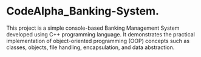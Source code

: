# CodeAlpha_Banking-System.
This project is a simple console-based Banking Management System developed using C++ programming language. It demonstrates the practical implementation of object-oriented programming (OOP) concepts such as classes, objects, file handling, encapsulation, and data abstraction.
